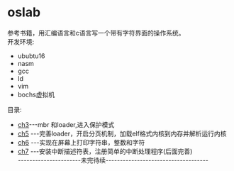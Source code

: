 # oslab
参考书籍，用汇编语言和c语言写一个带有字符界面的操作系统。  
开发环境:  
* ububtu16<br>
* nasm<br>
* gcc  
* ld  
* vim  
* bochs虚拟机   

目录:  
* [ch3](./ch3)---mbr 和loader,进入保护模式  
* [ch5](./ch5) ---完善loader，开启分页机制，加载elf格式内核到内存并解析运行内核  
* [ch6](./ch6) ---实现在屏幕上打印字符串，整数和字符  
* [ch7](./ch7) ---安装中断描述符表，注册简单的中断处理程序(后面完善)  
----------------------未完待续------------------------------------  

